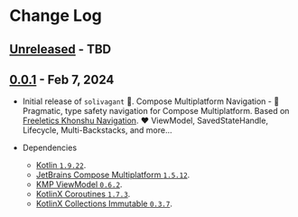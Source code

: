 # Change Log

## [Unreleased] - TBD

## [0.0.1] - Feb 7, 2024

- Initial release of `solivagant` 🔆.
  Compose Multiplatform Navigation - 🌸 Pragmatic, type safety navigation for Compose Multiplatform.
  Based on [Freeletics Khonshu Navigation](https://freeletics.github.io/khonshu/navigation/get-started/).
  ♥️ ViewModel, SavedStateHandle, Lifecycle, Multi-Backstacks, and more...

- Dependencies
  - [Kotlin `1.9.22`](https://github.com/JetBrains/kotlin/releases/tag/v1.9.22).
  - [JetBrains Compose Multiplatform `1.5.12`](https://github.com/JetBrains/compose-multiplatform/releases/tag/v1.5.12).
  - [KMP ViewModel `0.6.2`](https://github.com/hoc081098/kmp-viewmodel/releases/tag/0.6.2).
  - [KotlinX Coroutines `1.7.3`](https://github.com/Kotlin/kotlinx.coroutines/releases/tag/1.7.3).
  - [KotlinX Collections Immutable `0.3.7`](https://github.com/Kotlin/kotlinx.collections.immutable/releases/tag/v0.3.7).

[Unreleased]: https://github.com/hoc081098/solivagant/compare/0.0.1...HEAD

[0.0.1]: https://github.com/hoc081098/solivagant/releases/tag/0.0.1
